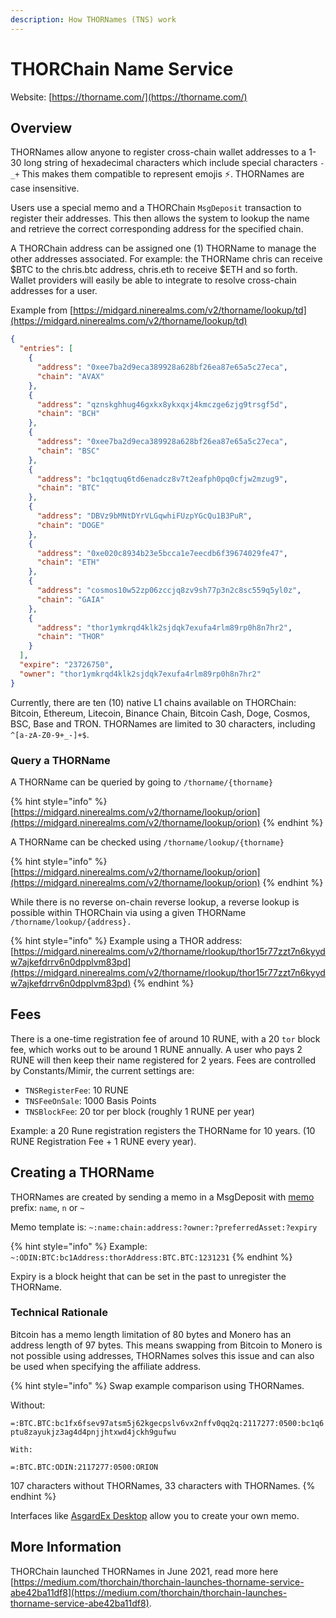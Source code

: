 ```yaml
---
description: How THORNames (TNS) work
---
```


# THORChain Name Service

Website: [https://thorname.com/](https://thorname.com/)

## Overview

THORNames allow anyone to register cross-chain wallet addresses to a 1-30 long string of hexadecimal characters which include special characters `-_+` This makes them compatible to represent emojis ⚡️. THORNames are case insensitive.

Users use a special memo and a THORChain `MsgDeposit` transaction to register their addresses. This then allows the system to lookup the name and retrieve the correct corresponding address for the specified chain.

A THORChain address can be assigned one (1) THORName to manage the other addresses associated. For example: the THORName chris can receive $BTC to the chris.btc address, chris.eth to receive $ETH and so forth. Wallet providers will easily be able to integrate to resolve cross-chain addresses for a user.

Example from [https://midgard.ninerealms.com/v2/thorname/lookup/td](https://midgard.ninerealms.com/v2/thorname/lookup/td)

```json
{
  "entries": [
    {
      "address": "0xee7ba2d9eca389928a628bf26ea87e65a5c27eca",
      "chain": "AVAX"
    },
    {
      "address": "qznskghhug46gxkx8ykxqxj4kmczge6zjg9trsgf5d",
      "chain": "BCH"
    },
    {
      "address": "0xee7ba2d9eca389928a628bf26ea87e65a5c27eca",
      "chain": "BSC"
    },
    {
      "address": "bc1qqtuq6td6enadcz8v7t2eafph0pq0cfjw2mzug9",
      "chain": "BTC"
    },
    {
      "address": "DBVz9bMNtDYrVLGqwhiFUzpYGcQu1B3PuR",
      "chain": "DOGE"
    },
    {
      "address": "0xe020c8934b23e5bcca1e7eecdb6f39674029fe47",
      "chain": "ETH"
    },
    {
      "address": "cosmos10w52zp06zccjq8zv9sh77p3n2c8sc559q5yl0z",
      "chain": "GAIA"
    },
    {
      "address": "thor1ymkrqd4klk2sjdqk7exufa4rlm89rp0h8n7hr2",
      "chain": "THOR"
    }
  ],
  "expire": "23726750",
  "owner": "thor1ymkrqd4klk2sjdqk7exufa4rlm89rp0h8n7hr2"
}
```

Currently, there are ten (10) native L1 chains available on THORChain: Bitcoin, Ethereum, Litecoin, Binance Chain, Bitcoin Cash, Doge, Cosmos, BSC, Base and TRON. THORNames are limited to 30 characters, including `^[a-zA-Z0-9+_-]+$`.

### Query a THORName

A THORName can be queried by going to `/thorname/{thorname}`

{% hint style="info" %}
[https://midgard.ninerealms.com/v2/thorname/lookup/orion](https://midgard.ninerealms.com/v2/thorname/lookup/orion)
{% endhint %}

A THORName can be checked using `/thorname/lookup/{thorname}`

{% hint style="info" %}
[https://midgard.ninerealms.com/v2/thorname/lookup/orion](https://midgard.ninerealms.com/v2/thorname/lookup/orion)
{% endhint %}

While there is no reverse on-chain reverse lookup, a reverse lookup is possible within THORChain via using a given THORName `/thorname/lookup/{address}.`

{% hint style="info" %}
Example using a THOR address: [https://midgard.ninerealms.com/v2/thorname/rlookup/thor15r77zzt7n6kyydw7ajkefdrrv6n0dpplvm83pd](https://midgard.ninerealms.com/v2/thorname/rlookup/thor15r77zzt7n6kyydw7ajkefdrrv6n0dpplvm83pd)
{% endhint %}

## Fees

There is a one-time registration fee of around 10 RUNE, with a 20 `tor` block fee, which works out to be around 1 RUNE annually. A user who pays 2 RUNE will then keep their name registered for 2 years. Fees are controlled by Constants/Mimir, the current settings are:

- `TNSRegisterFee`: 10 RUNE
- `TNSFeeOnSale`: 1000 Basis Points
- `TNSBlockFee`: 20 tor per block (roughly 1 RUNE per year)

Example: a 20 Rune registration registers the THORName for 10 years. (10 RUNE Registration Fee + 1 RUNE every year).

## Creating a THORName

THORNames are created by sending a memo in a MsgDeposit with [memo](https://dev.thorchain.org/affiliate-guide/thorname-guide.html) prefix: `name`, `n` or `~`

Memo template is: `~:name:chain:address:?owner:?preferredAsset:?expiry`

{% hint style="info" %}
Example: `~:ODIN:BTC:bc1Address:thorAddress:BTC.BTC:1231231`
{% endhint %}

Expiry is a block height that can be set in the past to unregister the THORName.

### **Technical Rationale**

Bitcoin has a memo length limitation of 80 bytes and Monero has an address length of 97 bytes. This means swapping from Bitcoin to Monero is not possible using addresses, THORNames solves this issue and can also be used when specifying the affiliate address.

{% hint style="info" %}
Swap example comparison using THORNames.

Without:

`=:BTC.BTC:bc1fx6fsev97atsm5j62kgecpslv6vx2nffv0qq2q:2117277:0500:bc1q6ptu8zayukjz3ag4d4pnjjhtxwd4jckh9gufwu`

`With:`

`=:BTC.BTC:ODIN:2117277:0500:ORION`

107 characters without THORNames, 33 characters with THORNames.
{% endhint %}

Interfaces like [AsgardEx Desktop](https://github.com/asgardex/asgardex-desktop/releases) allow you to create your own memo.

## More Information

THORChain launched THORNames in June 2021, read more here [https://medium.com/thorchain/thorchain-launches-thorname-service-abe42ba11df8](https://medium.com/thorchain/thorchain-launches-thorname-service-abe42ba11df8).
